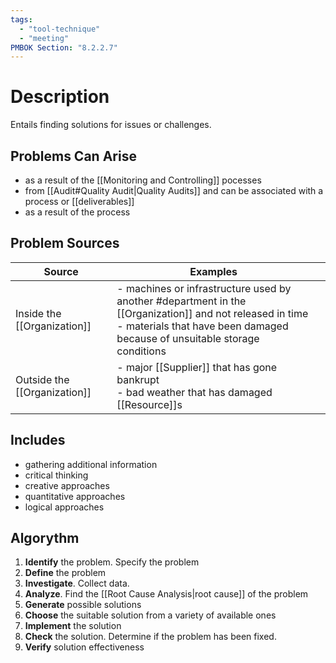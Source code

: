 ```yaml
---
tags:
  - "tool-technique"
  - "meeting"
PMBOK Section: "8.2.2.7"
---
```

# Description
Entails finding solutions for issues or challenges.
## Problems Can Arise
- as a result of the [[Monitoring and Controlling]] pocesses
- from [[Audit#Quality Audit|Quality Audits]] and can be associated with a process or [[deliverables]]
- as a result of the  process
## Problem Sources
| Source | Examples |  |
| ---- | ---- | ---- |
| Inside the [[Organization]] | - machines or infrastructure used by another #department in the [[Organization]] and not released in time<br>- materials that have been damaged because of unsuitable storage conditions |  |
| Outside the [[Organization]] | - major [[Supplier]] that has gone bankrupt<br>- bad weather that has damaged [[Resource]]s |  |
## Includes
- gathering additional information
- critical thinking
- creative approaches
- quantitative approaches
- logical approaches
## Algorythm
1. **Identify** the problem. Specify the problem
2. **Define** the problem
3. **Investigate**. Collect data.
4. **Analyze**. Find the [[Root Cause Analysis|root cause]] of the problem
5. **Generate** possible solutions
6. **Choose** the suitable solution from a variety of available ones
7. **Implement** the solution
8. **Check** the solution. Determine if the problem has been fixed.
10. **Verify** solution effectiveness